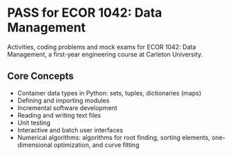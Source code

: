 # PASS for ECOR 1042: Data Management

Activities, coding problems and mock exams for ECOR 1042: Data Management, a first-year engineering course at Carleton University.

## Core Concepts

* Container data types in Python: sets, tuples, dictionaries (maps)
* Defining and importing modules
* Incremental software development
* Reading and writing text files
* Unit testing
* Interactive and batch user interfaces
* Numerical algorithms: algorithms for root finding, sorting elements, one-dimensional optimization, and curve fitting
